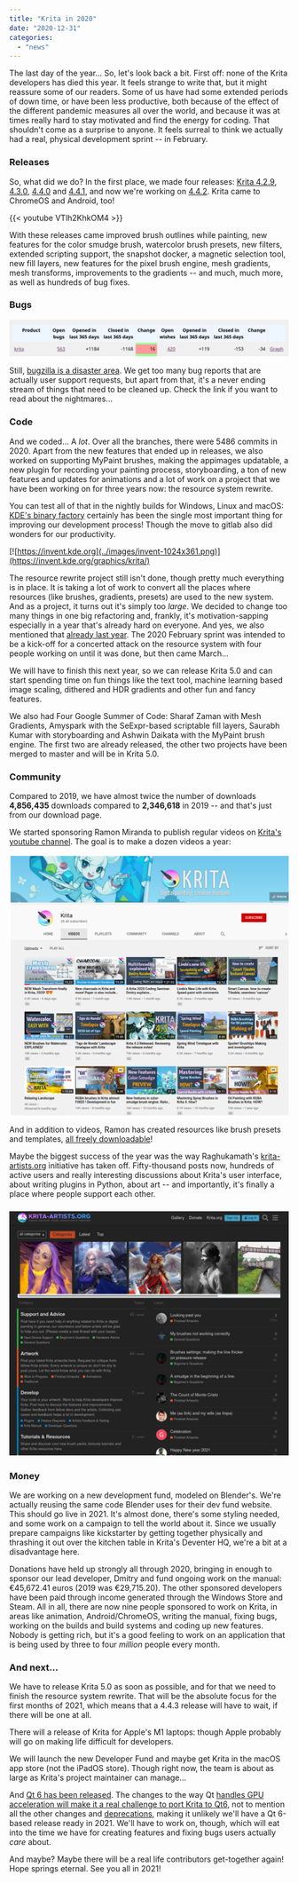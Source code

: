 ```yaml
---
title: "Krita in 2020"
date: "2020-12-31"
categories: 
  - "news"
---
```


The last day of the year... So, let's look back a bit. First off: none of the Krita developers has died this year. It feels strange to write that, but it might reassure some of our readers. Some of us have had some extended periods of down time, or have been less productive, both because of the effect of the different pandemic measures all over the world, and because it was at times really hard to stay motivated and find the energy for coding. That shouldn't come as a surprise to anyone. It feels surreal to think we actually had a real, physical development sprint -- in February.

### Releases

So, what did we do? In the first place, we made four releases: [Krita 4.2.9](/item/krita-4-2-9-released/), [4.3.0](/item/krita-4-3-0-released/), [4.4.0](/item/krita-4-4-0-released/) and [4.4.1](/item/krita-4-4-1-released/), and now we're working on [4.4.2](/item/second-beta-for-krita-4-4-2/). Krita came to ChromeOS and Android, too!

{{< youtube VTlh2KhkOM4 >}}

With these releases came improved brush outlines while painting, new features for the color smudge brush, watercolor brush presets, new filters, extended scripting support, the snapshot docker, a magnetic selection tool, new fill layers, new features for the pixel brush engine, mesh gradients, mesh transforms, improvements to the gradients -- and much, much more, as well as hundreds of bug fixes.

### Bugs

[![](../images/bugs_2020-1024x135.png)](https://krita.org/wp-content/uploads/2020/12/bugs_2020.png)

Still, [bugzilla is a disaster area](https://valdyas.org/fading/hacking/krita-hacking/nightmares-and-bugs/). We get too many bug reports that are actually user support requests, but apart from that, it's a never ending stream of things that need to be cleaned up. Check the link if you want to read about the nightmares...

### Code

And we coded... A _lot_. Over all the branches, there were 5486 commits in 2020. Apart from the new features that ended up in releases, we also worked on supporting MyPaint brushes, making the appimages updatable, a new plugin for recording your painting process, storyboarding, a ton of new features and updates for animations and a lot of work on a project that we have been working on for three years now: the resource system rewrite.

You can test all of that in the nightly builds for Windows, Linux and macOS: [KDE's binary factory](https://binary-factory.kde.org/) certainly has been the single most important thing for improving our development process! Though the move to gitlab also did wonders for our productivity.

[![https://invent.kde.org](../images/invent-1024x361.png)](https://invent.kde.org/graphics/krita/)

The resource rewrite project still isn't done, though pretty much everything is in place. It is taking a lot of work to convert all the places where resources (like brushes, gradients, presets) are used to the new system. And as a project, it turns out it's simply too _large_. We decided to change too many things in one big refactoring and, frankly, it's motivation-sapping especially in a year that's already hard on everyone. And yes, we also mentioned that [already last year](/item/krita-in-2019-and-2020/). The 2020 February sprint was intended to be a kick-off for a concerted attack on the resource system with four people working on until it was done, but then came March...

We will have to finish this next year, so we can release Krita 5.0 and can start spending time on fun things like the text tool, machine learning based image scaling, dithered and HDR gradients and other fun and fancy features.

We also had Four Google Summer of Code: Sharaf Zaman with Mesh Gradients, Amyspark with the SeExpr-based scriptable fill layers, Saurabh Kumar with storyboarding and Ashwin Daikata with the MyPaint brush engine. The first two are already released, the other two projects have been merged to master and will be in Krita 5.0.

### Community

Compared to 2019, we have almost twice the number of downloads **4,856,435** downloads compared to **2,346,618** in 2019 -- and that's just from our download page.

We started sponsoring Ramon Miranda to publish regular videos on [Krita's youtube channel](https://www.youtube.com/channel/UCkIccKaHDGA8lYVmUerLhag). The goal is to make a dozen videos a year:

[![](../images/youtube-1024x957.png)](https://www.youtube.com/channel/UCkIccKaHDGA8lYVmUerLhag)

And in addition to videos, Ramon has created resources like brush presets and templates, [all freely downloadable](https://files.kde.org/krita/extras/)!

Maybe the biggest success of the year was the way Raghukamath's [krita-artists.org](https://krita-artists.org) initiative has taken off. Fifty-thousand posts now, hundreds of active users and really interesting discussions about Krita's user interface, about writing plugins in Python, about art -- and importantly, it's finally a place where people support each other.

### [![krita-artists website](../images/krita-artists-1024x894.png)](https://krita-artists.org)

### Money

We are working on a new development fund, modeled on Blender's. We're actually reusing the same code Blender uses for their dev fund website. This should go live in 2021. It's almost done, there's some styling needed, and some work on a campaign to tell the world about it. Since we usually prepare campaigns like kickstarter by getting together physically and thrashing it out over the kitchen table in Krita's Deventer HQ, we're a bit at a disadvantage here.

Donations have held up strongly all through 2020, bringing in enough to sponsor our lead developer, Dmitry and fund ongoing work on the manual: €45,672.41 euros (2019 was €29,715.20). The other sponsored developers have been paid through income generated through the Windows Store and Steam. All in all, there are now nine people sponsored to work on Krita, in areas like animation, Android/ChromeOS, writing the manual, fixing bugs, working on the builds and build systems and coding up new features. Nobody is getting rich, but it's a good feeling to work on an application that is being used by three to four _million_ people every month.

### And next...

We have to release Krita 5.0 as soon as possible, and for that we need to finish the resource system rewrite. That will be the absolute focus for the first months of 2021, which means that a 4.4.3 release will have to wait, if there will be one at all.

There will a release of Krita for Apple's M1 laptops: though Apple probably will go on making life difficult for developers.

We will launch the new Developer Fund and maybe get Krita in the macOS app store (not the iPadOS store). Though right now, the team is about as large as Krita's project maintainer can manage...

And [Qt 6 has been released](https://www.qt.io/blog/qt-6.0-released). The changes to the way Qt [handles GPU acceleration will make it a real challenge to port Krita to Qt6](https://valdyas.org/fading/hacking/krita-hacking/krita-opengl-and-qt/), not to mention all the other changes and [deprecations](https://lists.qt-project.org/pipermail/development/2020-April/039278.html), making it unlikely we'll have a Qt 6-based release ready in 2021. We'll have to work on, though, which will eat into the time we have for creating features and fixing bugs users actually _care_ about.

And maybe? Maybe there will be a real life contributors get-together again! Hope springs eternal. See you all in 2021!
